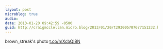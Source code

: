 ```yaml
---
layout: post
microblog: true
audio: 
date: 2013-01-20 09:42:59 -0500
guid: http://craigmcclellan.micro.blog/2013/01/20/t293005707677151232.html
---
```

brown_streak's photo [t.co/mXcbQI8N](http://t.co/mXcbQI8N)
